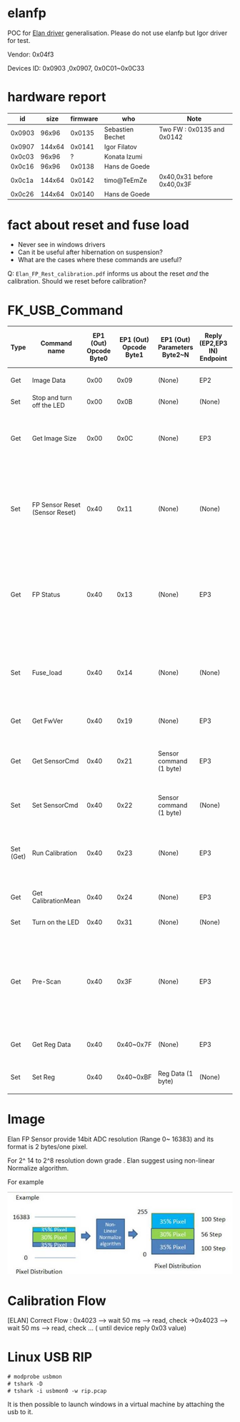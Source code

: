 elanfp
======

POC for [Elan driver](https://github.com/iafilatov/libfprint/) generalisation. Please do not use elanfp but Igor driver for test.

Vendor: 0x04f3

Devices ID: 0x0903 ,0x0907, 0x0C01~0x0C33

hardware report
===============

| id     | size    | firmware | who              | Note                                     |
| ------ | ------- | -------- | ---------------- | ---------------------------------------- |
| 0x0903 | 96x96   | 0x0135   | Sebastien Bechet | Two FW : 0x0135 and 0x0142               |
| 0x0907 | 144x64  | 0x0141   | Igor Filatov     |                                          |
| 0x0c03 | 96x96   | ?        | Konata Izumi     |                                          |
| 0x0c16 | 96x96   | 0x0138   | Hans de Goede    |                                          |
| 0x0c1a | 144x64  | 0x0142   | timo@TeEmZe      | 0x40,0x31 before 0x40,0x3F               |
| 0x0c26 | 144x64  | 0x0140   | Hans de Goede    |                                          |

fact about reset and fuse load
==============================

* Never see in windows drivers
* Can it be useful after hibernation on suspension?
* What are the cases where these commands are useful?

Q: `Elan_FP_Rest_calibration.pdf` informs us about the reset _and_ the calibration. Should we reset before calibration?

FK_USB_Command
==============

| Type      | Command name                   | EP1 (Out) Opcode Byte0 | EP1 (Out) Opcode Byte1 | EP1 (Out) Parameters Byte2~N | Reply (EP2,EP3 IN) Endpoint | Reply (EP2,EP3 IN) Reply Data Byte0~N             | FW       | Description                                                                                                       |
|-----------|--------------------------------|------------------------|------------------------|------------------------------|-----------------------------|---------------------------------------------------| -------- | ------------------------------------------------------------------------------------------------------------------|
| Get       | Image Data                     | 0x00                   | 0x09                   | (None)                       | EP2                         | Image Data                                        |          | Get Sensor Image (ADC Value)                                                                                      |
| Set       | Stop and turn off the LED      | 0x00                   | 0x0B                   | (None)                       | (None)                      | (None)                                            |          | Stop PreScan                                                                                                      |
| Get       | Get Image Size                 | 0x00                   | 0x0C                   | (None)                       | EP3                         | Image Width, 0x00, Image Height, 0x00 (4 bytes)   |          | ReadFP Sensor Size(Length, Width)                                                                                 |
| Set       | FP Sensor Reset (Sensor Reset) | 0x40                   | 0x11                   | (None)                       | (None)                      | (None)                                            | > 0x0135 | FP Sensor Reset FP Sensr Reset command is needs a delay (5ms). It can execute next command. (_not_ useful)        |
| Get       | FP Status                      | 0x40                   | 0x13                   | (None)                       | EP3                         | FP Status                                         |          | Execute FP Sensor instruction "Read Sensor Status value" (Execute FP Sensor instruction; 0x03)                    |
| Set       | Fuse_load                      | 0x40                   | 0x14                   | (None)                       | (None)                      | (None)                                            | > 0x0135 | Execute FP Sensor instruction "Fuse load" (Execute FP Sensor instruction 0x04) (_not_ useful)                     |
| Get       | Get FwVer                      | 0x40                   | 0x19                   | (None)                       | EP3                         | FWVer_H, FWVer_L (2 bytes)                        |          | FP Bridge FW Version                                                                                              |
| Get       | Get SensorCmd                  | 0x40                   | 0x21                   | Sensor command (1 byte)      | EP3                         | Read Sensor Command Value from FP sensor (1 byte) |          | Read Sensor Command Value from FP sensor                                                                                     |
| Set       | Set SensorCmd                  | 0x40                   | 0x22                   | Sensor command (1 byte)      | (None)                      | (None)                                            |          | Write Sensor Command to FP sensor                                                                                            |
| Set (Get) | Run Calibration                | 0x40                   | 0x23                   | (None)                       | EP3                         | Status (1byte) 0x01 = Busy, 0x03 = Ok             | > 0x0138 | Sensor Calibration (need retry until Reply OK (0x03) (Retry Interval 50ms).                                                  |
| Get       | Get CalibrationMean            | 0x40                   | 0x24                   | (None)                       | EP3                         | Mean_H, Mean_L (2 bytes)                          | > 0x0138 | Calibration Image mean value                                                                                                 |
| Set       | Turn on the LED                | 0x40                   | 0x31                   | (None)                       | (None)                      | (None)                                            |          | Turn on the LED on 0xC1A                                                                                                     |
| Get       | Pre-Scan                       | 0x40                   | 0x3F                   | (None)                       | EP3                         | Status (1 byte) 0x55 = Object                     |          | Execute FP Pre-Scan (Detect Object on FP Sensor) (It needs polling return value until getting FP reply value from Endpoint3) |
| Get       | Get Reg Data                   | 0x40                   | 0x40~0x7F              | (None)                       | EP3                         | Reg Data (1 byte)                                 |          | Get FP Sensor Register Command                                                                                               |
| Set       | Set Reg                        | 0x40                   | 0x40~0xBF              | Reg Data (1 byte)            | (None)                      | (None)                                            |          | Set FP Sensor Register Command                                                                                               |

Image
=====

Elan FP Sensor provide  14bit ADC resolution  (Range 0~ 16383)  and   its format is  2 bytes/one pixel.

For   2^ 14 to 2^8 resolution down grade . Elan suggest using non-linear Normalize algorithm.

For example

![Non-linear Normalize ( Current Image [x][y] –Background [x][y])](image003.jpg)

Calibration Flow
================

[ELAN] Correct Flow :  0x4023 --> wait 50 ms --> read, check ->0x4023 --> wait 50 ms --> read, check … ( until device reply  0x03 value)

Linux USB RIP
=============

```
# modprobe usbmon
# tshark -D
# tshark -i usbmon0 -w rip.pcap
```

It is then possible to launch windows in a virtual machine by attaching the usb to it.
